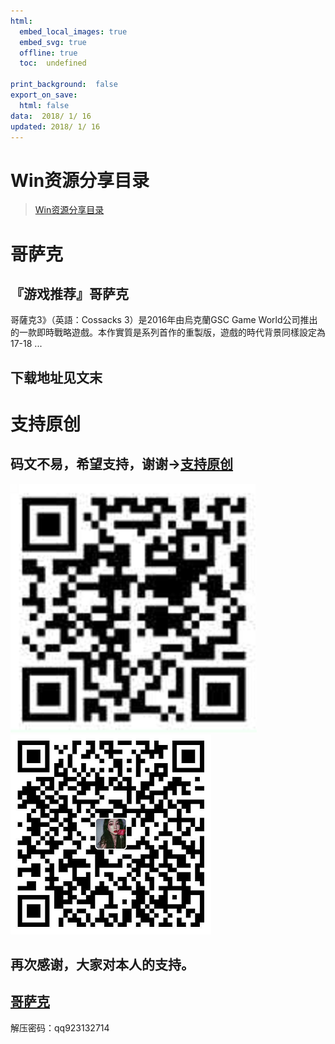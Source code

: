 ```yaml
---
html:
  embed_local_images: true
  embed_svg: true
  offline: true
  toc:  undefined

print_background:  false
export_on_save:
  html: false
data:  2018/ 1/ 16
updated: 2018/ 1/ 16
---
```


# Win资源分享目录

> [Win资源分享目录](https://blog.csdn.net/qq923132714/article/details/83108491 "Win资源分享目录")


# 哥萨克

## 『游戏推荐』哥萨克

哥薩克3》（英語：Cossacks 3）是2016年由烏克蘭GSC Game World公司推出的一款即時戰略遊戲。本作實質是系列首作的重製版，遊戲的時代背景同樣設定為17-18 ...

## 下载地址见文末

# 支持原创
## 码文不易，希望支持，谢谢->**[支持原创](http://blog.csdn.net/qq923132714/article/details/79399145)**
![微信支付](https://raw.githubusercontent.com/923132714/my_picture/master/blog/support/weixin.png)![微信支付](https://raw.githubusercontent.com/923132714/my_picture/master/blog/support/支付宝.png)
## 再次感谢，大家对本人的支持。



## [哥萨克](http://u16848854.ctfile.net/fs/16848854-331435740 "哥萨克")

解压密码：qq923132714
